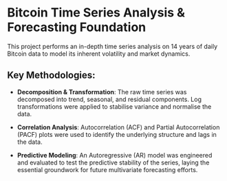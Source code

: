 # Bitcoin Time Series Analysis & Forecasting Foundation
This project performs an in-depth time series analysis on 14 years of daily Bitcoin data to model its inherent volatility and market dynamics.

## Key Methodologies:
* __Decomposition & Transformation__: The raw time series was decomposed into trend, seasonal, and residual components. Log transformations were applied to stabilise variance and normalise the data.

* __Correlation Analysis__: Autocorrelation (ACF) and Partial Autocorrelation (PACF) plots were used to identify the underlying structure and lags in the data.

* __Predictive Modeling__: An Autoregressive (AR) model was engineered and evaluated to test the predictive stability of the series, laying the essential groundwork for future multivariate forecasting efforts.
